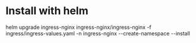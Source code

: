 # Install with helm
helm upgrade ingress-nginx ingress-nginx/ingress-nginx -f ingress/ingress-values.yaml  -n ingress-nginx --create-namespace --install